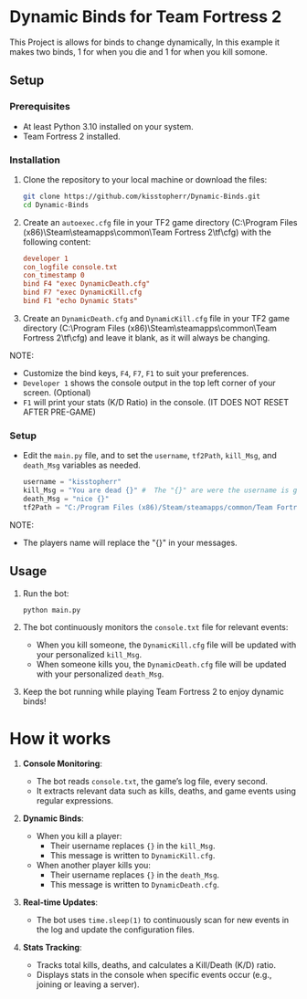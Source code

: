 # Dynamic Binds for Team Fortress 2

This Project is allows for binds to change dynamically, In this example it makes two binds, 1 for when you die and 1 for when you kill somone. 

## Setup

### Prerequisites

- At least Python 3.10 installed on your system.
- Team Fortress 2 installed.

### Installation

1. Clone the repository to your local machine or download the files:

    ```sh
    git clone https://github.com/kisstopherr/Dynamic-Binds.git
    cd Dynamic-Binds
    ```

2. Create an `autoexec.cfg` file in your TF2 game directory (C:\Program Files (x86)\Steam\steamapps\common\Team Fortress 2\tf\cfg) with the following content:
   
    ```cfg
    developer 1
    con_logfile console.txt
    con_timestamp 0
    bind F4 "exec DynamicDeath.cfg"
    bind F7 "exec DynamicKill.cfg
    bind F1 "echo Dynamic Stats"
    ``` 

4. Create an `DynamicDeath.cfg` and `DynamicKill.cfg` file in your TF2 game directory (C:\Program Files (x86)\Steam\steamapps\common\Team Fortress 2\tf\cfg) and leave it blank, as it will always be changing.

NOTE:

- Customize the bind keys, `F4`, `F7`, `F1` to suit your preferences.
- `Developer 1` shows the console output in the top left corner of your screen. (Optional)
- `F1` will print your stats (K/D Ratio) in the console. (IT DOES NOT RESET AFTER PRE-GAME) 

### Setup

- Edit the `main.py` file, and to set the `username`, `tf2Path`, `kill_Msg`, and `death_Msg` variables as needed.

    ```python
    username = "kisstopherr"
    kill_Msg = "You are dead {}" #  The "{}" are were the username is going to be printed
    death_Msg = "nice {}"
    tf2Path = "C:/Program Files (x86)/Steam/steamapps/common/Team Fortress 2/tf"
    ```
    
NOTE:

- The players name will replace the "{}" in your messages.


## Usage

1. Run the bot:

    ```sh
    python main.py
    ```

2. The bot continuously monitors the `console.txt` file for relevant events:
    - When you kill someone, the `DynamicKill.cfg` file will be updated with your personalized `kill_Msg`.
    - When someone kills you, the `DynamicDeath.cfg` file will be updated with your personalized `death_Msg`.

3. Keep the bot running while playing Team Fortress 2 to enjoy dynamic binds!

# How it works

1. **Console Monitoring**:
    - The bot reads `console.txt`, the game’s log file, every second.
    - It extracts relevant data such as kills, deaths, and game events using regular expressions.

2. **Dynamic Binds**:
    - When you kill a player:
        - Their username replaces `{}` in the `kill_Msg`.
        - This message is written to `DynamicKill.cfg`.
    - When another player kills you:
        - Their username replaces `{}` in the `death_Msg`.
        - This message is written to `DynamicDeath.cfg`.

3. **Real-time Updates**:
    - The bot uses `time.sleep(1)` to continuously scan for new events in the log and update the configuration files.

4. **Stats Tracking**:
    - Tracks total kills, deaths, and calculates a Kill/Death (K/D) ratio.
    - Displays stats in the console when specific events occur (e.g., joining or leaving a server).


